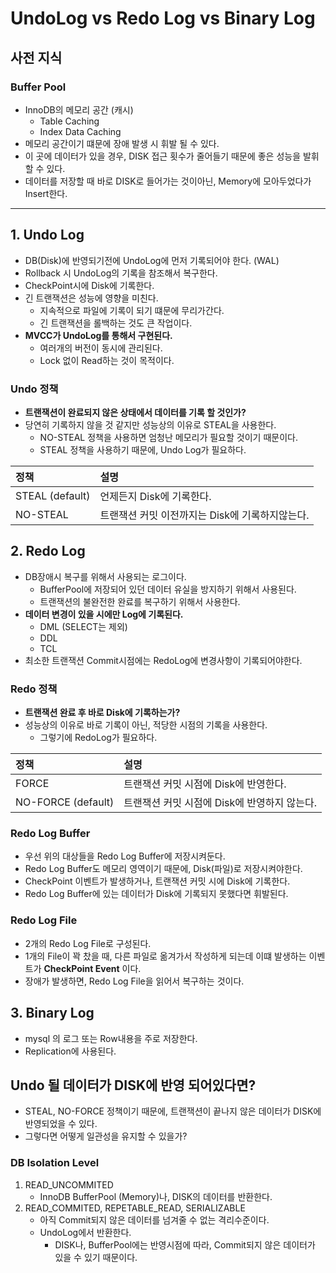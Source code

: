 # UndoLog vs Redo Log vs Binary Log

## 사전 지식
### Buffer Pool
- InnoDB의 메모리 공간 (캐시)
    - Table Caching
    - Index Data Caching
- 메모리 공간이기 떄문에 장애 발생 시 휘발 될 수 있다.
- 이 곳에 데이터가 있을 경우, DISK 접근 횟수가 줄어들기 때문에 좋은 성능을 발휘 할 수 있다.
- 데이터를 저장할 때 바로 DISK로 들어가는 것이아닌, Memory에 모아두었다가 Insert한다.

***

## 1. Undo Log
- DB(Disk)에 반영되기전에 UndoLog에 먼저 기록되어야 한다. (WAL)
- Rollback 시 UndoLog의 기록을 참조해서 복구한다.
- CheckPoint시에 Disk에 기록한다.
- 긴 트랜잭션은 성능에 영향을 미친다.
  - 지속적으로 파일에 기록이 되기 떄문에 무리가간다.
  - 긴 트랜잭션을 롤백하는 것도 큰 작업이다.
- **MVCC가 UndoLog를 통해서 구현된다.**
  - 여러개의 버전이 동시에 관리된다.
  - Lock 없이 Read하는 것이 목적이다.

### Undo 정책
- **트랜잭션이 완료되지 않은 상태에서 데이터를 기록 할 것인가?**
- 당연히 기록하지 않을 것 같지만 성능상의 이유로 STEAL을 사용한다.
  - NO-STEAL 정책을 사용하면 엄청난 메모리가 필요할 것이기 때문이다.
  - STEAL 정책을 사용하기 때문에, Undo Log가 필요하다.

| 정책              | 설명                           |
|:----------------|:-----------------------------|
| STEAL (default) | 언제든지 Disk에 기록한다.             |
| NO-STEAL        | 트랜잭션 커밋 이전까지는 Disk에 기록하지않는다. |

## 2. Redo Log
- DB장애시 복구를 위해서 사용되는 로그이다.
  - BufferPool에 저장되어 있던 데이터 유실을 방지하기 위해서 사용된다.
  - 트랜잭션의 불완전한 완료를 복구하기 위해서 사용한다.
- **데이터 변경이 있을 시에만 Log에 기록된다.**
  - DML (SELECT는 제외)
  - DDL
  - TCL
- 최소한 트랜잭션 Commit시점에는 RedoLog에 변경사항이 기록되어야한다.

### Redo 정책
- **트랜잭션 완료 후 바로 Disk에 기록하는가?**
- 성능상의 이유로 바로 기록이 아닌, 적당한 시점의 기록을 사용한다.
  - 그렇기에 RedoLog가 필요하다.

| 정책                 | 설명                          |
|:-------------------|:----------------------------|
| FORCE              | 트랜잭션 커밋 시점에 Disk에 반영한다.     |
| NO-FORCE (default) | 트랜잭션 커밋 시점에 Disk에 반영하지 않는다. |

### Redo Log Buffer
- 우선 위의 대상들을 Redo Log Buffer에 저장시켜둔다.
- Redo Log Buffer도 메모리 영역이기 때문에, Disk(파일)로 저장시켜야한다.
- CheckPoint 이벤트가 발생하거나, 트랜잭션 커밋 시에 Disk에 기록한다.
- Redo Log Buffer에 있는 데이터가 Disk에 기록되지 못했다면 휘발된다.

### Redo Log File
- 2개의 Redo Log File로 구성된다.
- 1개의 File이 꽉 찼을 때, 다른 파일로 옮겨가서 작성하게 되는데 이떄 발생하는 이벤트가 **CheckPoint Event** 이다.
- 장애가 발생하면, Redo Log File을 읽어서 복구하는 것이다.

## 3. Binary Log
- mysql 의 로그 또는 Row내용을 주로 저장한다.
- Replication에 사용된다.

## Undo 될 데이터가 DISK에 반영 되어있다면?
- STEAL, NO-FORCE 정책이기 때문에, 트랜잭션이 끝나지 않은 데이터가 DISK에 반영되었을 수 있다.
- 그렇다면 어떻게 일관성을 유지할 수 있을가?

### DB Isolation Level
1. READ_UNCOMMITED
   - InnoDB BufferPool (Memory)나, DISK의 데이터를 반환한다.
2. READ_COMMITED, REPETABLE_READ, SERIALIZABLE
   - 아직 Commit되지 않은 데이터를 넘겨줄 수 없는 격리수준이다.
   - UndoLog에서 반환한다.
     - DISK나, BufferPool에는 반영시점에 따라, Commit되지 않은 데이터가 있을 수 있기 때문이다.